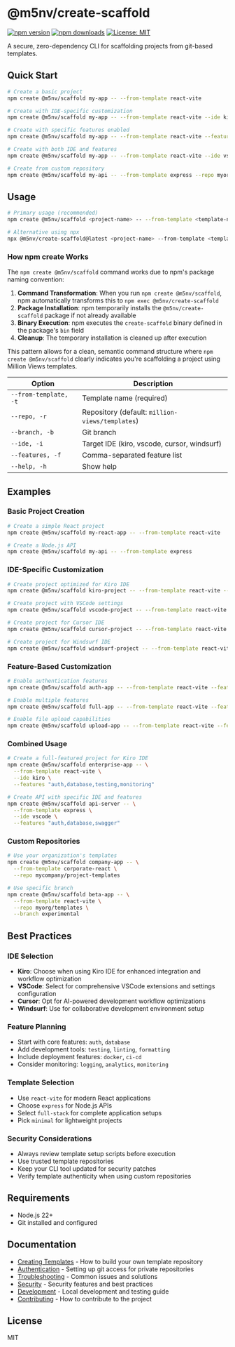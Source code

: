 # @m5nv/create-scaffold

[![npm version](https://badge.fury.io/js/@m5nv%2Fcreate-scaffold.svg)](https://badge.fury.io/js/@m5nv%2Fcreate-scaffold)
[![npm downloads](https://img.shields.io/npm/dm/@m5nv/create-scaffold.svg)](https://www.npmjs.com/package/@m5nv/create-scaffold)
[![License: MIT](https://img.shields.io/badge/License-MIT-yellow.svg)](https://opensource.org/licenses/MIT)

A secure, zero-dependency CLI for scaffolding projects from git-based templates.

## Quick Start

```bash
# Create a basic project
npm create @m5nv/scaffold my-app -- --from-template react-vite

# Create with IDE-specific customization
npm create @m5nv/scaffold my-app -- --from-template react-vite --ide kiro

# Create with specific features enabled
npm create @m5nv/scaffold my-app -- --from-template react-vite --features "auth,database,testing"

# Create with both IDE and features
npm create @m5nv/scaffold my-app -- --from-template react-vite --ide vscode --features "auth,uploads"

# Create from custom repository
npm create @m5nv/scaffold my-api -- --from-template express --repo myorg/templates
```

## Usage

```bash
# Primary usage (recommended)
npm create @m5nv/scaffold <project-name> -- --from-template <template-name> [options]

# Alternative using npx
npx @m5nv/create-scaffold@latest <project-name> --from-template <template-name> [options]
```

### How npm create Works

The `npm create @m5nv/scaffold` command works due to npm's package naming convention:

1. **Command Transformation**: When you run `npm create @m5nv/scaffold`, npm automatically transforms this to `npm exec @m5nv/create-scaffold`
2. **Package Installation**: npm temporarily installs the `@m5nv/create-scaffold` package if not already available
3. **Binary Execution**: npm executes the `create-scaffold` binary defined in the package's `bin` field
4. **Cleanup**: The temporary installation is cleaned up after execution

This pattern allows for a clean, semantic command structure where `npm create @m5nv/scaffold` clearly indicates you're scaffolding a project using Million Views templates.

| Option           | Description                                     |
| ---------------- | ----------------------------------------------- |
| `--from-template, -t` | Template name (required)                        |
| `--repo, -r`     | Repository (default: `million-views/templates`) |
| `--branch, -b`   | Git branch                                      |
| `--ide, -i`      | Target IDE (kiro, vscode, cursor, windsurf)    |
| `--features, -f` | Comma-separated feature list                    |
| `--help, -h`     | Show help                                       |

## Examples

### Basic Project Creation

```bash
# Create a simple React project
npm create @m5nv/scaffold my-react-app -- --from-template react-vite

# Create a Node.js API
npm create @m5nv/scaffold my-api -- --from-template express
```

### IDE-Specific Customization

```bash
# Create project optimized for Kiro IDE
npm create @m5nv/scaffold kiro-project -- --from-template react-vite --ide kiro

# Create project with VSCode settings
npm create @m5nv/scaffold vscode-project -- --from-template react-vite --ide vscode

# Create project for Cursor IDE
npm create @m5nv/scaffold cursor-project -- --from-template react-vite --ide cursor

# Create project for Windsurf IDE
npm create @m5nv/scaffold windsurf-project -- --from-template react-vite --ide windsurf
```

### Feature-Based Customization

```bash
# Enable authentication features
npm create @m5nv/scaffold auth-app -- --from-template react-vite --features "auth"

# Enable multiple features
npm create @m5nv/scaffold full-app -- --from-template react-vite --features "auth,database,testing"

# Enable file upload capabilities
npm create @m5nv/scaffold upload-app -- --from-template react-vite --features "file-upload,image-processing"
```

### Combined Usage

```bash
# Create a full-featured project for Kiro IDE
npm create @m5nv/scaffold enterprise-app -- \
  --from-template react-vite \
  --ide kiro \
  --features "auth,database,testing,monitoring"

# Create API with specific IDE and features
npm create @m5nv/scaffold api-server -- \
  --from-template express \
  --ide vscode \
  --features "auth,database,swagger"
```

### Custom Repositories

```bash
# Use your organization's templates
npm create @m5nv/scaffold company-app -- \
  --from-template corporate-react \
  --repo mycompany/project-templates

# Use specific branch
npm create @m5nv/scaffold beta-app -- \
  --from-template react-vite \
  --repo myorg/templates \
  --branch experimental
```

## Best Practices

### IDE Selection
- **Kiro**: Choose when using Kiro IDE for enhanced integration and workflow optimization
- **VSCode**: Select for comprehensive VSCode extensions and settings configuration
- **Cursor**: Opt for AI-powered development workflow optimizations
- **Windsurf**: Use for collaborative development environment setup

### Feature Planning
- Start with core features: `auth`, `database`
- Add development tools: `testing`, `linting`, `formatting`
- Include deployment features: `docker`, `ci-cd`
- Consider monitoring: `logging`, `analytics`, `monitoring`

### Template Selection
- Use `react-vite` for modern React applications
- Choose `express` for Node.js APIs
- Select `full-stack` for complete application setups
- Pick `minimal` for lightweight projects

### Security Considerations
- Always review template setup scripts before execution
- Use trusted template repositories
- Keep your CLI tool updated for security patches
- Verify template authenticity when using custom repositories

## Requirements

- Node.js 22+
- Git installed and configured

## Documentation

- [Creating Templates](docs/creating-templates.md) - How to build your own template repository
- [Authentication](docs/authentication.md) - Setting up git access for private repositories
- [Troubleshooting](docs/troubleshooting.md) - Common issues and solutions
- [Security](docs/security.md) - Security features and best practices
- [Development](docs/development.md) - Local development and testing guide
- [Contributing](CONTRIBUTING.md) - How to contribute to the project

## License

MIT
